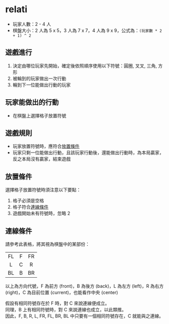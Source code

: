 # relati

- 玩家人數：2 - 4 人
- 棋盤大小：2 人為 5 x 5，3 人為 7 x 7，4 人為 9 x 9，公式為：`(玩家數 * 2 + 1) ^ 2`

## 遊戲進行

1. 決定由哪位玩家先開始，確定後依照順序使用以下符號：圓圈, 叉叉, 三角, 方形
2. 被輪到的玩家做出一次行動
3. 輪到下一位能做出行動的玩家

## 玩家能做出的行動

- 在棋盤上選擇格子放置符號

## 遊戲規則

- 玩家放置符號時，應符合[放置條件](#放置條件)
- 玩家只剩一位能做出行動，且該玩家行動後，還能做出行動時，為本局贏家，反之本局沒有贏家，結束遊戲

## 放置條件

選擇格子放置符號時須注意以下要點：

1. 格子必須是空格
2. 格子符合[連線條件](#連線條件)
3. 遊戲開始未有符號時，忽略 2

## 連線條件

請參考此表格，將其視為棋盤中的某部份：

|     |     |     |
| :-: | :-: | :-: |
| FL  |  F  | FR  |
|  L  |  C  |  R  |
| BL  |  B  | BR  |

以上為方向代號，F 為前方 (front)，B 為後方 (back)，L 為左方 (left)，R 為右方 (right)，C 為目前位置 (current)，也能看作中央 (center)

假設有相同符號存在於 F 時，對 C 來說連線便成立。  
同理，B 上有相同符號時，對 C 來說連線也成立，以此類推。  
因此，F, B, R, L, FR, FL, BR, BL 中只要有一個相同符號存在，C 就能與之連線。
